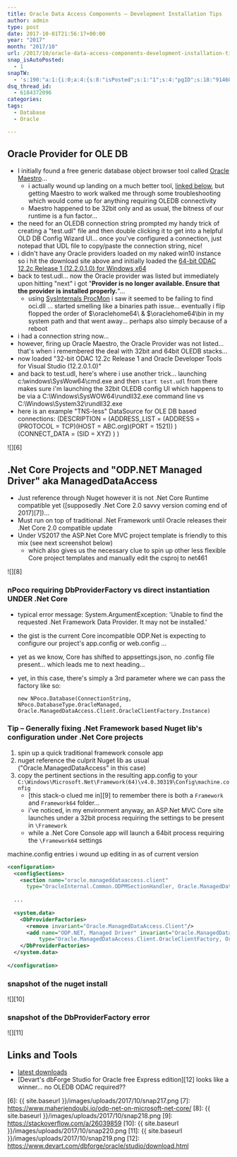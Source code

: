 ```yaml
---
title: Oracle Data Access Components – Development Installation Tips
author: admin
type: post
date: 2017-10-01T21:56:17+00:00
year: "2017"
month: "2017/10"
url: /2017/10/oracle-data-access-components-development-installation-tips.html
snap_isAutoPosted:
  - 1
snapTW:
  - 's:190:"a:1:{i:0;a:4:{s:8:"isPosted";s:1:"1";s:4:"pgID";s:18:"914609943017177088";s:7:"postURL";s:53:"https://twitter.com/BeejSEA/status/914609943017177088";s:5:"pDate";s:19:"2017-10-01 21:56:19";}}";'
dsq_thread_id:
  - 6184372096
categories:
tags:
  - Database
  - Oracle

---
```


## Oracle Provider for OLE DB

  * I initially found a free generic database object browser tool called [Oracle Maestro][2]... 
      <!--more-->
      * i actually wound up landing on a much better tool, [linked below][3], but getting Maestro to work walked me through some troubleshooting which would come up for anything requiring OLEDB connectivity
      * Maestro happened to be 32bit only and as usual, the bitness of our runtime is a fun factor...
  * the need for an OLEDB connection string prompted my handy trick of creating a "test.udl" file and then double clicking it to get into a helpful OLD DB Config Wizard UI... once you've configured a connection, just notepad that UDL file to copy/paste the connection string, nice!
  * i didn't have any Oracle providers loaded on my naked win10 instance so i hit the download site above and initially loaded the [64-bit ODAC 12.2c Release 1 (12.2.0.1.0) for Windows x64][4]
  * back to test.udl... now the Oracle provider was listed but immediately upon hitting "next" i got "**Provider is no longer available. Ensure that the provider is installed properly.**"... 
      * using [SysInternals ProcMon][5] i saw it seemed to be failing to find oci.dll ... started smelling like a binaries path issue... eventually i flip flopped the order of $\oraclehome64\ & $\oraclehome64\bin in my system path and that went away... perhaps also simply because of a reboot
  * i had a connection string now...
  * however, firing up Oracle Maestro, the Oracle Provider was not listed... that's when i remembered the deal with 32bit and 64bit OLEDB stacks...
  * now loaded "32-bit ODAC 12.2c Release 1 and Oracle Developer Tools for Visual Studio (12.2.0.1.0)"
  * and back to test.udl, here's where i use another trick... launching c:\windows\SysWow64\cmd.exe and then `start test.udl` from there makes sure i'm launching the 32bit OLEDB config UI which happens to be via a C:\Windows\SysWOW64\rundll32.exe command line vs C:\Windows\System32\rundll32.exe
  * here is an example "TNS-less" DataSource for OLE DB based connections: (DESCRIPTION = (ADDRESS\_LIST = (ADDRESS = (PROTOCOL = TCP)(HOST = ABC.org)(PORT = 1521)) ) (CONNECT\_DATA = (SID = XYZ) ) )

![][6]

## .Net Core Projects and "ODP.NET Managed Driver" aka ManagedDataAccess

  * Just reference through Nuget <span class="hl">however it is not .Net Core Runtime compatible yet</span> ([supposedly .Net Core 2.0 savvy version coming end of 2017][7])... 
  * Must run on top of traditional .Net Framework until Oracle releases their .Net Core 2.0 compatible update 
  * Under VS2017 the ASP.Net Core MVC project template is friendly to this mix (see next screenshot below) 
      * which also gives us the necessary clue to spin up other less flexible Core project templates and manually edit the csproj to <TargetFramework>net461</TargetFramework>

![][8]

### nPoco requiring DbProviderFactory vs direct instantiation UNDER .Net Core

  * typical error message: System.ArgumentException: 'Unable to find the requested .Net Framework Data Provider. It may not be installed.'
  * the gist is the current Core incompatible ODP.Net is expecting to configure our project's app.config or web.config ...
  * yet as we know, Core has shifted to appsettings.json, no .config file present... which leads me to next heading...
  * yet, in this case, there's simply a 3rd parameter where we can pass the factory like so:
  
    `new NPoco.Database(ConnectionString, NPoco.DatabaseType.OracleManaged, Oracle.ManagedDataAccess.Client.OracleClientFactory.Instance)`

### Tip &#8211; Generally fixing .Net Framework based Nuget lib's configuration under .Net Core projects

  1. spin up a quick traditional framework console app
  2. nuget reference the culprit Nuget lib as usual ("Oracle.ManagedDataAccess" in this case)
  3. copy the pertinent sections in the resulting app.config to your `C:\Windows\Microsoft.Net\Framework(64)\v4.0.30319\Config\machine.config` 
      * [this stack-o clued me in][9] to remember there is both a `Framework` and `Framework64` folder...
      * i've noticed, in my environment anyway, an ASP.Net MVC Core site launches under a 32bit process requiring the settings to be present in `\Framework`
      * while a .Net Core Console app will launch a 64bit process requiring the `\Framework64` settings

machine.config entries i wound up editing in as of current version

  ```xml
  <configuration>
    <configSections>
      <section name="oracle.manageddataaccess.client"
        type="OracleInternal.Common.ODPMSectionHandler, Oracle.ManagedDataAccess, Version=4.122.1.0, Culture=neutral, PublicKeyToken=89b483f429c47342"/>
    
    ...
    
    <system.data>
      <DbProviderFactories>
        <remove invariant="Oracle.ManagedDataAccess.Client"/>
        <add name="ODP.NET, Managed Driver" invariant="Oracle.ManagedDataAccess.Client" description="Oracle Data Provider for .NET, Managed Driver"
            type="Oracle.ManagedDataAccess.Client.OracleClientFactory, Oracle.ManagedDataAccess, Version=4.122.1.0, Culture=neutral, PublicKeyToken=89b483f429c47342"/>
      </DbProviderFactories>
    </system.data>
    
  </configuration>
  ``` 

### snapshot of the nuget install

![][10]

### snapshot of the DbProviderFactory error

![][11]

## Links and Tools

  * [latest downloads](https://www.oracle.com/technetwork/topics/dotnet/downloads/index.html)
  * [Devart's dbForge Studio for Oracle free Express edition][12] looks like a winner... no OLEDB ODAC required??


 [2]: https://www.sqlmaestro.com/products/oracle/maestro/
 [3]: #3rdPartyTools
 [4]: https://www.oracle.com/technetwork/database/windows/downloads/index-090165.html
 [5]: https://docs.microsoft.com/en-us/sysinternals/downloads/procmon
 [6]: {{ site.baseurl }}/images/uploads/2017/10/snap217.png
 [7]: https://www.maherjendoubi.io/odp-net-on-microsoft-net-core/
 [8]: {{ site.baseurl }}/images/uploads/2017/10/snap218.png
 [9]: https://stackoverflow.com/a/26039859
 [10]: {{ site.baseurl }}/images/uploads/2017/10/snap220.png
 [11]: {{ site.baseurl }}/images/uploads/2017/10/snap219.png
 [12]: https://www.devart.com/dbforge/oracle/studio/download.html